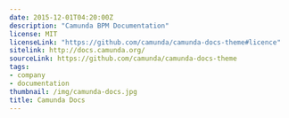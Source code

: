 ```yaml
---
date: 2015-12-01T04:20:00Z
description: "Camunda BPM Documentation"
license: MIT
licenseLink: "https://github.com/camunda/camunda-docs-theme#licence"
sitelink: http://docs.camunda.org/
sourceLink: https://github.com/camunda/camunda-docs-theme
tags:
- company
- documentation
thumbnail: /img/camunda-docs.jpg
title: Camunda Docs
---
```


